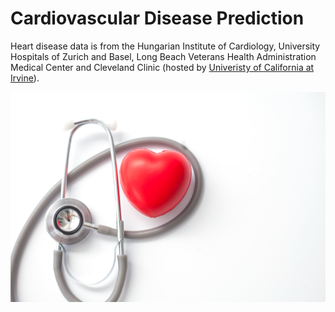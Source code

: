 # Cardiovascular Disease Prediction

Heart disease data is from the Hungarian Institute of Cardiology, University Hospitals of Zurich and Basel, Long Beach Veterans Health Administration Medical Center and Cleveland Clinic (hosted by [Univeristy of California at Irvine](https://archive.ics.uci.edu/ml/datasets/Heart+Disease)).

![](https://raw.githubusercontent.com/usefulmove/heart-disease/master/d3heart.png)
